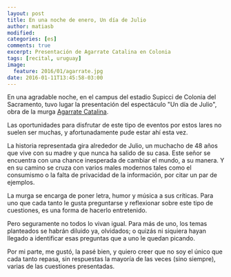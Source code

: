 ```yaml
---
layout: post
title: En una noche de enero, Un día de Julio
author: matiasb
modified:
categories: [es]
comments: true
excerpt: Presentación de Agarrate Catalina en Colonia
tags: [recital, uruguay]
image:
  feature: 2016/01/agarrate.jpg
date: 2016-01-11T13:45:58-03:00
---
```


En una agradable noche, en el campus del estadio Supicci de Colonia del
Sacramento, tuvo lugar la presentación del espectáculo "Un día de Julio",
obra de la murga [Agarrate Catalina](http://agarratecatalina.com.uy).

Las oportunidades para disfrutar de este tipo de eventos por estos lares no
suelen ser muchas, y afortunadamente pude estar ahí esta vez.

La historia representada gira alrededor de Julio, un muchacho de 48 años que
vive con su madre y que nunca ha salido de su casa. Este señor se encuentra con
una chance inesperada de cambiar el mundo, a su manera. Y en su camino se cruza
con varios males modernos tales como el consumismo o la falta de privacidad de
la información, por citar un par de ejemplos.

La murga se encarga de poner letra, humor y música a sus críticas. Para uno
que cada tanto le gusta preguntarse y reflexionar sobre este tipo de cuestiones,
es una forma de hacerlo entretenido.

Pero seguramente no todos lo vivan igual. Para más de uno, los temas
planteados se habrán diluido ya, olvidados; o quizás ni siquiera hayan llegado
a identificar esas preguntas que a uno le quedan picando.

Por mi parte, me gustó, la pasé bien, y quiero creer que no soy el único que
cada tanto repasa, sin respuestas la mayoría de las veces (sino siempre),
varias de las cuestiones presentadas.

